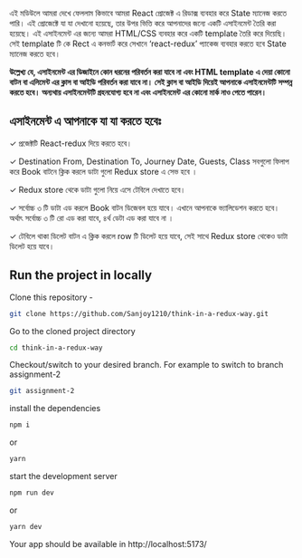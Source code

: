 এই মডিউলে আমরা দেখে ফেললাম কিভাবে আমরা React প্রোজেক্ট এ রিডাক্স ব্যবহার করে State ম্যানেজ করতে পারি। এই প্রোজেক্টে যা যা দেখানো হয়েছে, তার উপর ভিত্তি করে আপনাদের জন্যে একটি এসাইনমেন্ট তৈরি করা হয়েছে। এই এসাইনমেন্ট এর জন্যে আমরা HTML/CSS ব্যবহার করে একটি template তৈরি করে দিয়েছি। সেই template টি কে Rect এ কনভার্ট করে সেখানে ‘react-redux’ প্যাকেজ ব্যবহার করতে হবে State ম্যানেজ করতে হবে।

**উল্লেখ্য যে, এসাইনমেন্ট এর ডিজাইনে কোন ধরনের পরিবর্তন করা যাবে না এবং HTML template এ দেয়া কোনো বাটন বা এলিমেন্ট এর ক্লাস বা আইডি পরিবর্তন করা যাবে না। সেই ক্লাস বা আইডি দিয়েই আপনাকে এসাইনমেন্টটি সম্পন্ন করতে হবে। অন্যথায় এসাইনমেন্টটি গ্রহনযোগ্য হবে না এবং এসাইনমেন্ট এর কোনো মার্ক নাও পেতে পারেন।**

## এসাইনমেন্ট এ আপনাকে যা যা করতে হবেঃ

✓ প্রজেক্টটি React-redux দিয়ে করতে হবে।

✓ Destination From, Destination To, Journey Date, Guests, Class সবগুলো ফিলাপ করে Book বাটনে ক্লিক করলে ডাটা গুলো Redux store এ সেভ হবে ।

✓ Redux store থেকে ডাটা গুলো নিয়ে এসে টেবিলে দেখাতে হবে।

✓ সর্বোচ্চ ৩ টি ডাটা এড করলে Book বাটন ডিজেবল হয়ে যাবে। এখানে আপনাকে ভ্যালিডেশন করতে হবে। অর্থাৎ সর্বোচ্চ ৩ টি রো এড করা যাবে, ৪র্থ ডেটা এড করা যাবে না ।

✓ টেবিলে থাকা ডিলেট বাটন এ ক্লিক করলে row টি ডিলেট হয়ে যাবে, সেই সাথে Redux store থেকেও ডাটা ডিলেট হয়ে যাবে।

## Run the project in locally

Clone this repository -
```sh
git clone https://github.com/Sanjoy1210/think-in-a-redux-way.git
```
Go to the cloned project directory
```sh
cd think-in-a-redux-way
```

Checkout/switch to your desired branch. For example to switch to branch assignment-2
```sh
git assignment-2
```

install the dependencies
```sh
npm i
```

or 
```sh
yarn
```

start the development server
```sh
npm run dev
```

or
```sh
yarn dev
```

Your app should be available in http://localhost:5173/
